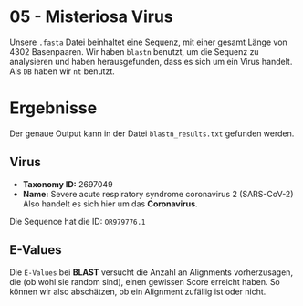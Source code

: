 # 05 -  Misteriosa Virus
Unsere `.fasta` Datei beinhaltet eine Sequenz, mit einer gesamt Länge von 4302 Basenpaaren.
Wir haben `blastn` benutzt, um die Sequenz zu analysieren und haben herausgefunden, dass es sich um ein Virus handelt.
Als `DB` haben wir `nt` benutzt.

# Ergebnisse
Der genaue Output kann in der Datei `blastn_results.txt` gefunden werden.
## Virus
- **Taxonomy ID:** 2697049
- **Name:** Severe acute respiratory syndrome coronavirus 2 (SARS-CoV-2)
Also handelt es sich hier um das **Coronavirus**.

Die Sequence hat die ID: `OR979776.1`

## E-Values
Die `E-Values` bei **BLAST** versucht die Anzahl an Alignments vorherzusagen,
die (ob wohl sie random sind), einen gewissen Score erreicht haben.
So können wir also abschätzen, ob ein Alignment zufällig ist oder nicht.

